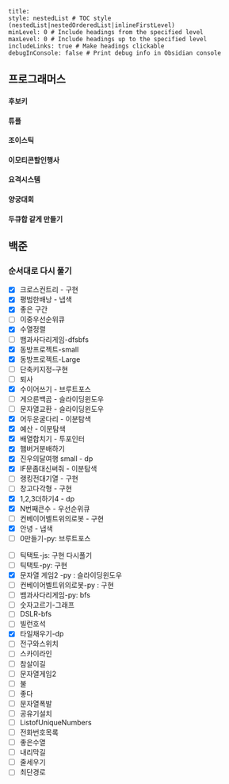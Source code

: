 ```table-of-contents
title: 
style: nestedList # TOC style (nestedList|nestedOrderedList|inlineFirstLevel)
minLevel: 0 # Include headings from the specified level
maxLevel: 0 # Include headings up to the specified level
includeLinks: true # Make headings clickable
debugInConsole: false # Print debug info in Obsidian console
```
## 프로그래머스
#### 후보키
#### 튜플
#### 조이스틱
#### 이모티콘할인행사
#### 요격시스템
#### 양궁대회
#### 두큐합 같게 만들기

## 백준

### 순서대로 다시 풀기

* [x] 크로스컨트리 - 구현
* [x] 평범한배낭 - 냅색
* [x] 좋은 구간
* [ ] 이중우선순위큐
* [x] 수열정렬
* [ ] 뱀과사다리게임-dfsbfs
* [x] 동방프로젝트-small
* [x] 동방프로젝트-Large
* [ ] 단축키지정-구현
* [ ] 퇴사
* [x] 수이어쓰기 - 브루트포스
* [ ] 게으른백곰 - 슬라이딩윈도우
* [ ] 문자열교환 - 슬라이딩윈도우
* [x] 어두운굴다리 - 이분탐색
* [x] 예산 - 이분탐색
* [x] 배열합치기 - 투포인터
* [x] 햄버거분배하기
* [x] 진우의달여행 small - dp
* [x] IF문좀대신써줘 - 이분탐색
* [ ] 랭킹전대기열 - 구현
* [ ] 창고다각형 - 구현
* [x] 1,2,3더하기4 - dp
* [x] N번째큰수 - 우선순위큐
* [ ] 컨베이어벨트위의로봇 - 구현
* [x] 안녕 - 냅색
* [ ] 0만들기-py: 브루트포스
- [ ] 틱택토-js: 구현 다시풀기
- [ ] 틱택토-py: 구현
- [x] 문자열 게임2 -py : 슬라이딩윈도우
- [ ] 컨베이어벨트위의로봇-py : 구현
- [ ] 뱀과사다리게임-py: bfs
- [ ] 숫자고르기-그래프
- [ ] DSLR-bfs
- [ ] 빌런호석
- [x] 타일채우기-dp
- [ ] 전구와스위치
- [ ] 스카이라인
- [ ] 참살이길
- [ ] 문자열게임2
- [ ] 불
- [ ] 좋다
- [ ] 문자열폭발
- [ ] 공유기설치
- [ ] ListofUniqueNumbers
- [ ] 전화번호목록
- [ ] 좋은수열
- [ ] 내리막길
- [ ] 줄세우기
- [ ] 최단경로